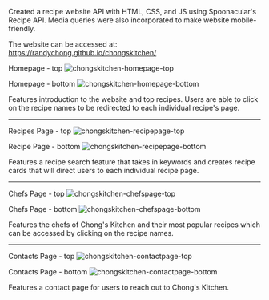 Created a recipe website API with HTML, CSS, and JS using Spoonacular's Recipe API. Media queries were also incorporated to make website mobile-friendly.

The website can be accessed at: https://randychong.github.io/chongskitchen/

Homepage - top
![chongskitchen-homepage-top](https://user-images.githubusercontent.com/80119466/114780678-56d07500-9d3d-11eb-9006-0ab0da796e5e.png)

Homepage - bottom
![chongskitchen-homepage-bottom](https://user-images.githubusercontent.com/80119466/114780700-5cc65600-9d3d-11eb-9d68-5fdcd13d6e61.png)

Features introduction to the website and top recipes. Users are able to click on the recipe names to be redirected to each individual recipe's page.

----------------------------------------------------------------------------------------------------------------------------------------

Recipes Page - top
![chongskitchen-recipepage-top](https://user-images.githubusercontent.com/80119466/114785911-f3e1dc80-9d42-11eb-8924-0eb150bf1a68.png)

Recipe Page - bottom
![chongskitchen-recipepage-bottom](https://user-images.githubusercontent.com/80119466/114785923-f93f2700-9d42-11eb-8695-86ee6a6d2397.png)

Features a recipe search feature that takes in keywords and creates recipe cards that will direct users to each individual recipe page.

----------------------------------------------------------------------------------------------------------------------------------------

Chefs Page - top
![chongskitchen-chefspage-top](https://user-images.githubusercontent.com/80119466/114785933-fd6b4480-9d42-11eb-9214-db1ee3146453.png)

Chefs Page - bottom
![chongskitchen-chefspage-bottom](https://user-images.githubusercontent.com/80119466/114785937-ffcd9e80-9d42-11eb-9a1b-379f55b4d039.png)

Features the chefs of Chong's Kitchen and their most popular recipes which can be accessed by clicking on the recipe names.

----------------------------------------------------------------------------------------------------------------------------------------

Contacts Page - top
![chongskitchen-contactpage-top](https://user-images.githubusercontent.com/80119466/114785944-022ff880-9d43-11eb-9003-df54da8a7644.png)

Contacts Page - bottom
![chongskitchen-contactpage-bottom](https://user-images.githubusercontent.com/80119466/114785966-05c37f80-9d43-11eb-82ec-11a96145ffb7.png)

Features a contact page for users to reach out to Chong's Kitchen.
